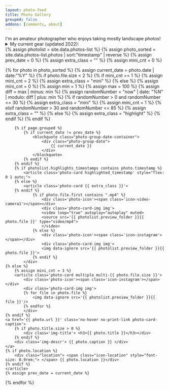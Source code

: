 ```yaml
---
layout: photo-feed
title: Photo Gallery
grouped: false
addons: [comments, about]
---
```


<div class="message">
    I'm an amateur photographer who enjoys taking mostly landscape photos!
    <details>
    <summary>My current gear (updated 2022):</summary>
    
    <div class="row" style="font-size: 0.7rem; line-height: 0.75rem;">
    <div class="col-md-6">
    <h3 style="margin: 0.25rem;"> Main </h3>
    <ul>
        <li>Camera: Sony a7r III</li>
        <li>Cover: Silicone Camera Protect Body for Sony A7 III</li>
        <li>SD cards: MicroSD SanDisk Extreme PRO 256gb, Samsung 256gb Evo Plus MicroSD</li>
        <li>Filters: NiSi V5 Pro Kit 100mm with CPL + Nisi 100x100mm Nano IR Neutral Density Filter - ND1000</li>
        <li>Lenses: Tamron 17-28mm f2.8, Tamron 28-75mm f2.8, Sony 70-200mm f2.8 g-master</li>
        <li>Lens Cleaning kit: UES DSLR Camera Sensor and Lens Cleaning Travel Kit</li>
        <li>Tripod:Joby Gorillapod 3K + Manfrotto Element Traveller Tripod Small with Ball Head</li>
        <li>Intervalometer: Photoolex T720N Wireless/Wired</li>
        <li>Backpacks: Osprey Farpoint 40L, Lenovo Business Casual 17-inch Backpack</li>
        <li>External Storage: Samsung T7 2TB + WD Passport 4tb USB-C</li>
    </ul>
    </div>
    <div class="col-md-6">
    <h3 style="margin: 0.25rem;"> Aerial </h3>
    <ul>
        <li>Drone: Mavic Air 2 Fly More Combo</li>
        <li>MicroSd: Samsung 128gb Evo Plus</li>
        <li>Filter: Freewell Circular Polarizer (CPL) Filter for Mavic Air 2</li>
        <li>Extra: 3 in 1 Car Charger Dual Battery Charger with USB Port for DJI Mavic Air 2 Drone</li>
    </ul>
    <h3 style="margin: 0.25rem;"> Others </h3>
    <ul>
        <li>Phone: Galaxy S20 Plus Snapdragon</li>
        <li>Action camera: GoPro Hero9 Black</li>
        <li>Cover: Silicone cover with strap</li>
    </ul>
    </div>
</div>
</details>
</div>

<div class="photo-feed">
{% assign photolist = site.data.photos-list %}
{% assign photo_sorted = site.data.photos-list.photos | sort:"timestamp" | reverse %}
{% assign prev_date = 0 %}
{% assign extra_class = "" %}
{% assign mini_cnt = 0 %}

{% for photo in photo_sorted %}
    {% assign current_date = photo.date | date:"%Y" %}
    {% if photo.file.size < 2 %}
        {% if mini_cnt == 1 %}
            {% assign mini_cnt = 2 %}
            {% assign extra_class = "mini" %}
        {% else %}
            {% assign mini_cnt = 0 %}
            {% assign min = 1 %}
            {% assign max = 100 %}
            {% assign diff = max | minus: min %}
            {% assign randomNumber = "now" | date: "%N" | modulo: diff | plus: min %}
            {% if randomNumber > 0 and randomNumber <= 30 %}
                {% assign extra_class = "mini" %}
                {% assign mini_cnt = 1 %}
            {% elsif randomNumber > 30 and randomNumber <= 85 %}
                {% assign extra_class = "" %}
            {% else %}
                {% assign extra_class = "highlight" %}
            {% endif %}
        {% endif %}

        {% if page.grouped %}
            {% if current_date != prev_date %}
                <blockquote class="photo-group-date-container">
                    <div class="photo-group-date">
                        {{ current_date }}
                    </div>
                </blockquote>
            {% endif %}
        {% endif %}
        {% if photolist.highlights_timestamps contains photo.timestamp %}
            <article class='photo-card highlighted_timestamp' style="flex: 0 1 auto;">
        {% else %}
            <article class='photo-card {{ extra_class }}'>
        {% endif %}
                {% if photo.file.first contains ".mp4" %}
                    <div class='photo-icon'><span class='icon-video-camera1'></span></div>
                    <div class='photo-card-img img'>
                    <video loop="true" autoplay="autoplay" muted>
                    <source src='{{ photolist.preview_folder }}{{ photo.file }}' type="video/mp4">
                    </video>
                {% else %}
                    <div class='photo-icon'><span class='icon-instagram'></span></div>
                    <div class='photo-card-img img'>
                    <img data-ignore src='{{ photolist.preview_folder }}{{ photo.file }}'>
                {% endif %}
            </div>
    {% else %}  
        {% assign mini_cnt = 3 %}
        <article class='photo-card multiple multi-{{ photo.file.size }}'>
            <div class='photo-icon'><span class='icon-instagram'></span></div>
            <div class='photo-card-img img'>
            {% for file in photo.file %}
                <img data-ignore src='{{ photolist.preview_folder }}{{ file }}'/>
            {% endfor %}    
            </div>
    {% endif %}
    <a href='{{ photo.url }}' class='no-hover no-print-link photo-card-caption'>
        {% if photo.title.size > 0 %}
            <div class='img-title'> <h3>{{ photo.title }}</h3></div>
        {% endif %}
        <div class='img-descr'> {{ photo.caption }} </div>
    </a>     
    {% if photo.location %}
        <div class="location"> <span class="icon-location" style="font-size: 0.9rem;"> </span> {{ photo.location }}</div>
    {% endif %}
    </article>  
    {% assign prev_date = current_date %}
{% endfor %}   
</div>
